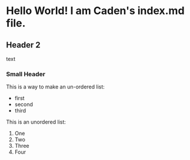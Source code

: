 # Hello World! I am Caden's index.md file.
## Header 2
text
### Small Header

This is a way to make an un-ordered list:
  * first
  * second
  * third

This is an unordered list:
  1. One
  2. Two
  3. Three
  4. Four
